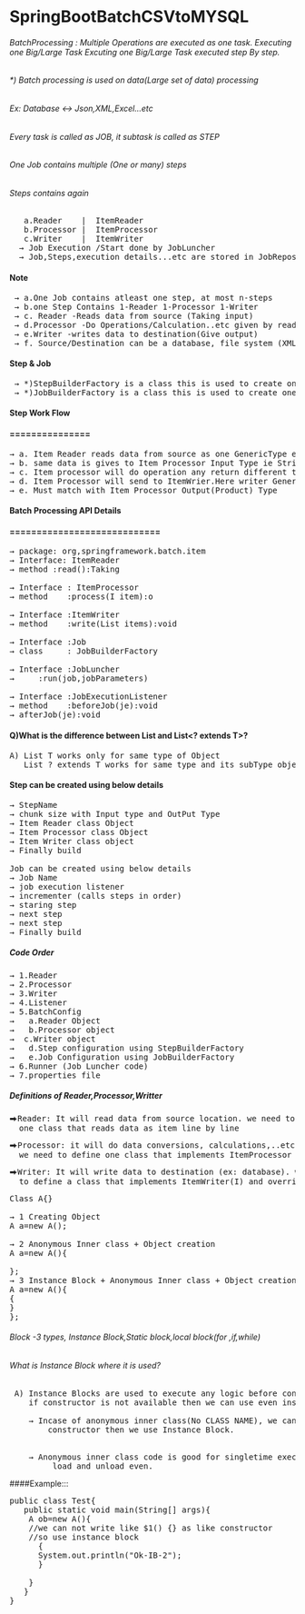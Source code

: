 # SpringBootBatchCSVtoMYSQL

###### BatchProcessing : Multiple Operations are executed as one task. Executing one Big/Large Task Excuting one Big/Large Task executed step By step.
###### *) Batch processing is used  on data(Large set of data) processing
###### Ex: Database <-> Json,XML,Excel...etc

###### Every task is called as JOB, it subtask is called as STEP
###### One Job contains multiple (One or many) steps
###### Steps contains again
<pre>
   a.Reader    |  ItemReader
   b.Processor |  ItemProcessor 
   c.Writer    |  ItemWriter
  &#8594; Job Execution /Start done by JobLuncher
  &#8594; Job,Steps,execution details...etc are stored in JobRepository(Memory)
</pre>
#### Note
<pre>
 &#8594; a.One Job contains atleast one step, at most n-steps
 &#8594; b.one Step Contains 1-Reader 1-Processor 1-Writer
 &#8594; c. Reader -Reads data from source (Taking input)
 &#8594; d.Processor -Do Operations/Calculation..etc given by reader
 &#8594; e.Writer -writes data to destination(Give output)
 &#8594; f. Source/Destination can be a database, file system (XML,excel..etc) 
</pre>
#### Step & Job 
<pre>
 &#8594; *)StepBuilderFactory is a class this is used to create one step object using configuration
 &#8594; *)JobBuilderFactory is a class this is used to create one job object using  configurations
</pre>
#### Step Work Flow
#### ===============
<pre>
&#8594; a. Item Reader reads data from source as one GenericType ex: String (T).
&#8594; b. same data is gives to Item Processor Input Type ie String (I)
&#8594; c. Item processor will do operation any return different type like Product(O)
&#8594; d. Item Processor will send to ItemWrier.Here writer Generic Type(T)
&#8594; e. Must match with Item Processor Output(Product) Type
</pre>
   
#### Batch Processing API Details
#### ============================
<pre>
&#8594; package: org,springframework.batch.item
&#8594; Interface: ItemReader<T>
&#8594; method :read():Taking

&#8594; Interface : ItemProcessor<I,o>
&#8594; method    :process(I item):o

&#8594; Interface :ItemWriter<T>
&#8594; method    :write(List<? extends T> items):void

&#8594; Interface :Job
&#8594; class     : JobBuilderFactory

&#8594; Interface :JobLuncher
&#8594;     :run(job,jobParameters)

&#8594; Interface :JobExecutionListener
&#8594; method    :beforeJob(je):void
&#8594; afterJob(je):void
</pre>
#### Q)What is the difference between List<T> and List<? extends T>?
<pre>
A) List T works only for same type of Object
   List ? extends T works for same type and its subType objects
</pre>
   
#### Step can be created using below details
<pre>
&#8594; StepName
&#8594; chunk size with Input type and OutPut Type
&#8594; Item Reader class Object
&#8594; Item Processor class Object
&#8594; Item Writer class object
&#8594; Finally build

Job can be created using below details
&#8594; Job Name
&#8594; job execution listener
&#8594; incrementer (calls steps in order)
&#8594; staring step
&#8594; next step
&#8594; next step
&#8594; Finally build
</pre>
##### Code Order 
<pre>
&#8594; 1.Reader
&#8594; 2.Processor 
&#8594; 3.Writer
&#8594; 4.Listener
&#8594; 5.BatchConfig
&#8594;   a.Reader Object
&#8594;   b.Processor object
&#8594;  c.Writer object
&#8594;   d.Step configuration using StepBuilderFactory
&#8594;   e.Job Configuration using JobBuilderFactory
&#8594; 6.Runner (Job Luncher code)
&#8594; 7.properties file
</pre>
##### Definitions of Reader,Processor,Writter
<pre>
⮕Reader: It will read data from source location. we need to define
  one class that reads data as item line by line
</pre>
<pre>
⮕Processor: it will do data conversions, calculations,..etc
  we need to define one class that implements ItemProcessor
</pre>

<pre>
⮕Writer: It will write data to destination (ex: database). we need
  to define a class that implements ItemWriter(I) and override write method.
</pre>
<pre>
Class A{}

&#8594; 1 Creating Object
A a=new A();

&#8594; 2 Anonymous Inner class + Object creation
A a=new A(){

};
&#8594; 3 Instance Block + Anonymous Inner class + Object creation
A a=new A(){
{
}
};
</pre>
###### Block -3 types, Instance Block,Static block,local block(for ,if,while)
 
###### What is Instance Block where it is used?
<pre>
 A) Instance Blocks are used to execute any logic before constructor.\
    if constructor is not available then we can use even instance block
	
	&#8594; Incase of anonymous inner class(No CLASS NAME), we can not write
	    constructor then we use Instance Block.
	
	
	&#8594; Anonymous inner class code is good for singletime execution, they are faster in
	     load and unload even.
</pre>
####Example:::
<pre>
public class Test{
   public static void main(String[] args){
    A ob=new A(){
	//we can not write like $1() {} as like constructor
	//so use instance block
	  {
	  System.out.println("Ok-IB-2");
	  }
	
	}
   }
}
 </pre>


